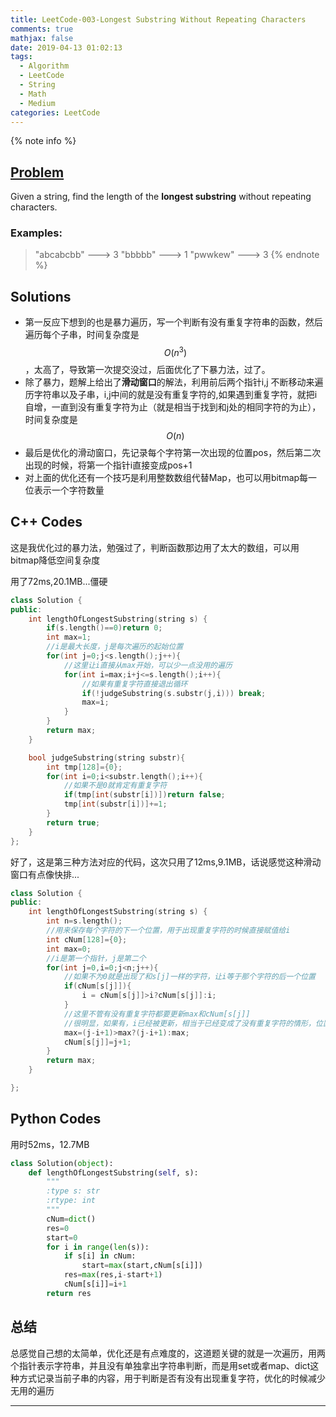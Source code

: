 ```yaml
---
title: LeetCode-003-Longest Substring Without Repeating Characters
comments: true
mathjax: false
date: 2019-04-13 01:02:13
tags: 
  - Algorithm
  - LeetCode
  - String
  - Math
  - Medium
categories: LeetCode
---
```


<meta name="referrer" content="no-referrer" />

{% note info %}
## [Problem](https://leetcode.com/problems/longest-substring-without-repeating-characters/) 
Given a string, find the length of the **longest substring** without repeating characters.
### Examples:
> "abcabcbb" ---> 3
> "bbbbb" ---> 1
> "pwwkew" ---> 3
{% endnote %}
<!--more-->

## Solutions
- 第一反应下想到的也是暴力遍历，写一个判断有没有重复字符串的函数，然后遍历每个子串，时间复杂度是$$ O(n^3) $$，太高了，导致第一次提交没过，后面优化了下暴力法，过了。
- 除了暴力，题解上给出了**滑动窗口**的解法，利用前后两个指针i,j 不断移动来遍历字符串以及子串，i,j中间的就是没有重复字符的,如果遇到重复字符，就把i自增，一直到没有重复字符为止（就是相当于找到和j处的相同字符的为止），时间复杂度是$$ O(n) $$
- 最后是优化的滑动窗口，先记录每个字符第一次出现的位置pos，然后第二次出现的时候，将第一个指针i直接变成pos+1
- 对上面的优化还有一个技巧是利用整数数组代替Map，也可以用bitmap每一位表示一个字符数量

## C++ Codes
这是我优化过的暴力法，勉强过了，判断函数那边用了太大的数组，可以用bitmap降低空间复杂度

用了72ms,20.1MB...僵硬

```C++
class Solution {
public:
    int lengthOfLongestSubstring(string s) {
        if(s.length()==0)return 0;
        int max=1;
        //i是最大长度，j是每次遍历的起始位置
        for(int j=0;j<s.length();j++){
            //这里让i直接从max开始，可以少一点没用的遍历
            for(int i=max;i+j<=s.length();i++){
                //如果有重复字符直接退出循环
                if(!judgeSubstring(s.substr(j,i))) break;
                max=i;
            }
        }
        return max;
    }

    bool judgeSubstring(string substr){
        int tmp[128]={0};
        for(int i=0;i<substr.length();i++){
            //如果不是0就肯定有重复字符
            if(tmp[int(substr[i])])return false;
            tmp[int(substr[i])]+=1;
        }
        return true;
    }
};
```

好了，这是第三种方法对应的代码，这次只用了12ms,9.1MB，话说感觉这种滑动窗口有点像快排...

```C++
class Solution {
public:
    int lengthOfLongestSubstring(string s) {
        int n=s.length();
        //用来保存每个字符的下一个位置，用于出现重复字符的时候直接赋值给i
        int cNum[128]={0};      
        int max=0;
        //i是第一个指针，j是第二个
        for(int j=0,i=0;j<n;j++){
            //如果不为0就是出现了和s[j]一样的字符，让i等于那个字符的后一个位置
            if(cNum[s[j]]){
                i = cNum[s[j]]>i?cNum[s[j]]:i;
            }
            //这里不管有没有重复字符都要更新max和cNum[s[j]]
            //很明显，如果有，i已经被更新，相当于已经变成了没有重复字符的情形，位置也要更新
            max=(j-i+1)>max?(j-i+1):max;
            cNum[s[j]]=j+1;
        }
        return max;
    }

};
```

## Python Codes
用时52ms，12.7MB

```Python
class Solution(object):
    def lengthOfLongestSubstring(self, s):
        """
        :type s: str
        :rtype: int
        """
        cNum=dict()
        res=0
        start=0
        for i in range(len(s)):
            if s[i] in cNum:
                start=max(start,cNum[s[i]])
            res=max(res,i-start+1)
            cNum[s[i]]=i+1
        return res
```

## 总结
总感觉自己想的太简单，优化还是有点难度的，这道题关键的就是一次遍历，用两个指针表示字符串，并且没有单独拿出字符串判断，而是用set或者map、dict这种方式记录当前子串的内容，用于判断是否有没有出现重复字符，优化的时候减少无用的遍历

------
